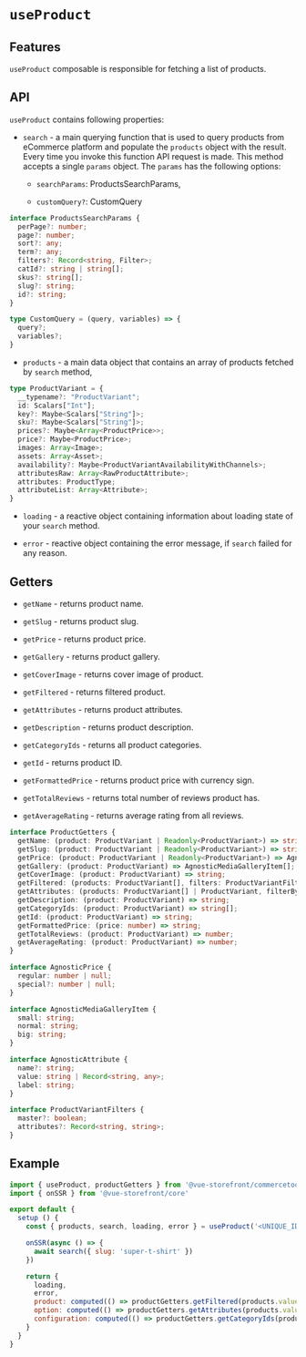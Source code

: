 # `useProduct`

## Features

`useProduct` composable is responsible for fetching a list of products.

## API

`useProduct` contains following properties:

- `search` - a main querying function that is used to query products from eCommerce platform and populate the `products` object with the result. Every time you invoke this function API request is made. This method accepts a single `params` object. The `params` has the following options:
    
    - `searchParams`: ProductsSearchParams,
      
    - `customQuery?`: CustomQuery
  
```ts
interface ProductsSearchParams {
  perPage?: number;
  page?: number;
  sort?: any;
  term?: any;
  filters?: Record<string, Filter>;
  catId?: string | string[];
  skus?: string[];
  slug?: string;
  id?: string;
}

type CustomQuery = (query, variables) => {
  query?;
  variables?;
}
```
- `products` - a main data object that contains an array of products fetched by `search` method,

```ts
type ProductVariant = {
  __typename?: "ProductVariant";
  id: Scalars["Int"];
  key?: Maybe<Scalars["String"]>;
  sku?: Maybe<Scalars["String"]>;
  prices?: Maybe<Array<ProductPrice>>;
  price?: Maybe<ProductPrice>;
  images: Array<Image>;
  assets: Array<Asset>;
  availability?: Maybe<ProductVariantAvailabilityWithChannels>;
  attributesRaw: Array<RawProductAttribute>;
  attributes: ProductType;
  attributeList: Array<Attribute>;
}
```

- `loading` - a reactive object containing information about loading state of your `search` method.

- `error` - reactive object containing the error message, if `search` failed for any reason.

## Getters

- `getName` - returns product name.

- `getSlug` - returns product slug.

- `getPrice` - returns product price.

- `getGallery` - returns product gallery.

- `getCoverImage` - returns cover image of product.

- `getFiltered` - returns filtered product.

- `getAttributes` - returns product attributes.

- `getDescription` - returns product description.

- `getCategoryIds` - returns all product categories.

- `getId` - returns product ID.

- `getFormattedPrice` - returns product price with currency sign.

- `getTotalReviews` - returns total number of reviews product has. 

- `getAverageRating` - returns average rating from all reviews.

```ts
interface ProductGetters {
  getName: (product: ProductVariant | Readonly<ProductVariant>) => string;
  getSlug: (product: ProductVariant | Readonly<ProductVariant>) => string;
  getPrice: (product: ProductVariant | Readonly<ProductVariant>) => AgnosticPrice;
  getGallery: (product: ProductVariant) => AgnosticMediaGalleryItem[];
  getCoverImage: (product: ProductVariant) => string;
  getFiltered: (products: ProductVariant[], filters: ProductVariantFilters | any = {}) => ProductVariant[];
  getAttributes: (products: ProductVariant[] | ProductVariant, filterByAttributeName?: string[]) => Record<string, AgnosticAttribute | string>;
  getDescription: (product: ProductVariant) => string;
  getCategoryIds: (product: ProductVariant) => string[];
  getId: (product: ProductVariant) => string;
  getFormattedPrice: (price: number) => string;
  getTotalReviews: (product: ProductVariant) => number;
  getAverageRating: (product: ProductVariant) => number;
}

interface AgnosticPrice {
  regular: number | null;
  special?: number | null;
}

interface AgnosticMediaGalleryItem {
  small: string;
  normal: string;
  big: string;
}

interface AgnosticAttribute {
  name?: string;
  value: string | Record<string, any>;
  label: string;
}

interface ProductVariantFilters {
  master?: boolean;
  attributes?: Record<string, string>;
}
```

## Example

```js
import { useProduct, productGetters } from '@vue-storefront/commercetools';
import { onSSR } from '@vue-storefront/core'

export default {
  setup () {
    const { products, search, loading, error } = useProduct('<UNIQUE_ID>');

    onSSR(async () => {
      await search({ slug: 'super-t-shirt' })
    })

    return {
      loading,
      error,
      product: computed(() => productGetters.getFiltered(products.value, { master: true, attributes: context.root.$route.query })[0]),
      option: computed(() => productGetters.getAttributes(products.value, ['color', 'size'])),
      configuration: computed(() => productGetters.getCategoryIds(product.value))
    }
  }
}
```
